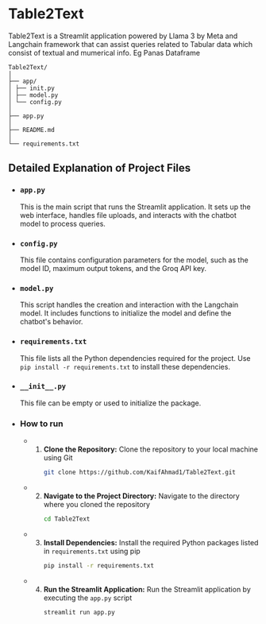 # Table2Text
Table2Text is a Streamlit application powered by Llama 3 by Meta and Langchain framework that can assist queries related to Tabular data which consist of textual and mumerical info. Eg Panas Dataframe 
``` 
Table2Text/
│
├── app/
│ ├── init.py 
│ ├── model.py 
│ └── config.py 
│
├── app.py 
│
├── README.md 
│
└── requirements.txt 
``` 

## Detailed Explanation of Project Files

- ### **`app.py`**
  This is the main script that runs the Streamlit application. It sets up the web interface, handles file uploads, and interacts with the chatbot model to process queries.

- ### **`config.py`**
  This file contains configuration parameters for the model, such as the model ID, maximum output tokens, and the Groq API key.

- ### **`model.py`**
  This script handles the creation and interaction with the Langchain model. It includes functions to initialize the model and define the chatbot's behavior.

- ### **`requirements.txt`**
  This file lists all the Python dependencies required for the project. Use `pip install -r requirements.txt` to install these dependencies.

- ### **`__init__.py`**
  This file can be empty or used to initialize the package.


- ### **How to run**
  - 1. **Clone the Repository:** Clone the repository to your local machine using Git
         ``` sh
         git clone https://github.com/KaifAhmad1/Table2Text.git
         ```
  - 2. **Navigate to the Project Directory:** Navigate to the directory where you cloned the repository
         ``` sh
         cd Table2Text
         ```
  - 3. **Install Dependencies:** Install the required Python packages listed in `requirements.txt` using pip
         ``` sh
         pip install -r requirements.txt
         ```
  - 4. **Run the Streamlit Application:** Run the Streamlit application by executing the `app.py` script
        ``` sh
        streamlit run app.py
        ```

         

